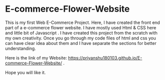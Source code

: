 # E-commerce-Flower-Website

This is my first Web E-Commerce Project. Here, I have created the front end part of a e-commerce flower website. I have mostly used Html & CSS here and little bit of Javascript .
I have created this project from the scratch with my own creativity. Once you go through my code files of html and css you can have clear idea about them and 
I have separate the sections for better understanding.                                                                                                                                                                  
                                                                                                                                                                                
Here is the link of my Website: https://priyanshu180103.github.io/E-commerce-Flower-Website/  .                                                                                                                     

Hope you will like it.
